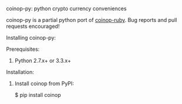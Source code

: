 coinop-py: python crypto currency conveniences

coinop-py is a partial python port of [coinop-ruby](https://github.com/GemHQ/coin-op).
Bug reports and pull requests encouraged!

Installing coinop-py:

Prerequisites:

1. Python 2.7.x+ or 3.3.x+

Installation:

1. Install coinop from PyPI:

    $ pip install coinop
